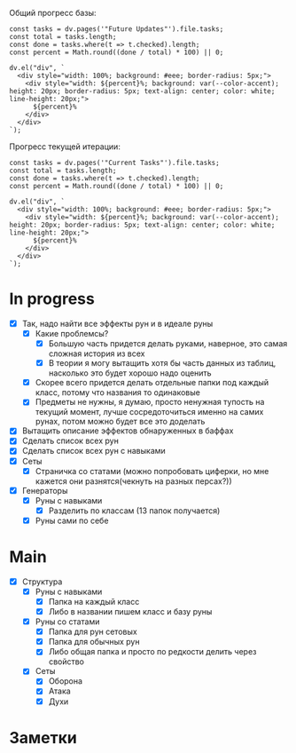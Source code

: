 Общий прогресс базы:
```dataviewjs
const tasks = dv.pages('"Future Updates"').file.tasks;
const total = tasks.length;
const done = tasks.where(t => t.checked).length;
const percent = Math.round((done / total) * 100) || 0;

dv.el("div", `
  <div style="width: 100%; background: #eee; border-radius: 5px;">
    <div style="width: ${percent}%; background: var(--color-accent); height: 20px; border-radius: 5px; text-align: center; color: white; line-height: 20px;">
      ${percent}%
    </div>
  </div>
`);
```

Прогресс текущей итерации:
```dataviewjs
const tasks = dv.pages('"Current Tasks"').file.tasks;
const total = tasks.length;
const done = tasks.where(t => t.checked).length;
const percent = Math.round((done / total) * 100) || 0;

dv.el("div", `
  <div style="width: 100%; background: #eee; border-radius: 5px;">
    <div style="width: ${percent}%; background: var(--color-accent); height: 20px; border-radius: 5px; text-align: center; color: white; line-height: 20px;">
      ${percent}%
    </div>
  </div>
`);
```
# In progress
- [x] Так, надо найти все эффекты рун и в идеале руны
	- [x] Какие проблемсы? 
		- [x] Большую часть придется делать руками, наверное, это самая сложная история из всех
		- [x] В теории я могу вытащить хотя бы часть данных из таблиц, насколько это будет хорошо надо оценить
	- [x] Скорее всего придется делать отдельные папки под каждый класс, потому что названия то одинаковые
	- [x] Предметы не нужны, я думаю, просто ненужная тупость на текущий момент, лучше сосредоточиться именно на самих рунах, потом можно будет все это доделать
- [x] Вытащить описание эффектов обнаруженных в баффах
- [x] Сделать список всех рун
- [x] Сделать список всех рун с навыками
- [x] Сеты
	- [x] Страничка со статами (можно попробовать циферки, но мне кажется они разнятся(чекнуть на разных персах?))
- [x] Генераторы
	- [x] Руны с навыками
		- [x] Разделить по классам (13 папок получается)
	- [x] Руны сами по себе

# Main
- [x] Структура
	- [x] Руны с навыками
		- [x] Папка на каждый класс
		- [x] Либо в названии пишем класс и базу руны
	- [x] Руны со статами
		- [x] Папка для рун сетовых
		- [x] Папка для обычных рун
		- [x] Либо общая папка и просто по редкости делить через свойство
	- [x] Сеты
		- [x] Оборона
		- [x] Атака
		- [x] Духи
# Заметки


